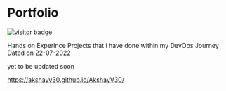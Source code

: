# Portfolio
![visitor badge](https://visitor-badge.glitch.me/badge?page_id=jwenjian.visitor-badge)

Hands on Experince Projects that i have done within my DevOps Journey
Dated on 22-07-2022
 
 
 yet to be updated soon 
 
 https://akshayv30.github.io/AkshayV30/
